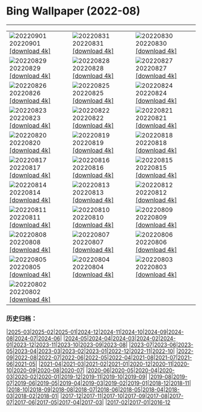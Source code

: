 # Bing Wallpaper (2022-08)
**************

<table><tr><td><img class="wallpaper" src="https://www.bing.com/th?id=OHR.BlueLinckia_EN-CA8837209932_1920x1080.jpg" alt="20220901"> 20220901 <a href="https://www.bing.com/th?id=OHR.BlueLinckia_EN-CA8837209932_UHD.jpg">[download 4k]</a></td><td><img class="wallpaper" src="https://www.bing.com/th?id=OHR.Migliarino_EN-CA3362395561_1920x1080.jpg" alt="20220831"> 20220831 <a href="https://www.bing.com/th?id=OHR.Migliarino_EN-CA3362395561_UHD.jpg">[download 4k]</a></td><td><img class="wallpaper" src="https://www.bing.com/th?id=OHR.EstoniaBaltic_EN-CA2933698843_1920x1080.jpg" alt="20220830"> 20220830 <a href="https://www.bing.com/th?id=OHR.EstoniaBaltic_EN-CA2933698843_UHD.jpg">[download 4k]</a></td></tr><tr><td><img class="wallpaper" src="https://www.bing.com/th?id=OHR.BeardedTit_EN-CA2822169068_1920x1080.jpg" alt="20220829"> 20220829 <a href="https://www.bing.com/th?id=OHR.BeardedTit_EN-CA2822169068_UHD.jpg">[download 4k]</a></td><td><img class="wallpaper" src="https://www.bing.com/th?id=OHR.MSHV_EN-CA1616440210_1920x1080.jpg" alt="20220828"> 20220828 <a href="https://www.bing.com/th?id=OHR.MSHV_EN-CA1616440210_UHD.jpg">[download 4k]</a></td><td><img class="wallpaper" src="https://www.bing.com/th?id=OHR.PeljesacWind_EN-CA1443057338_1920x1080.jpg" alt="20220827"> 20220827 <a href="https://www.bing.com/th?id=OHR.PeljesacWind_EN-CA1443057338_UHD.jpg">[download 4k]</a></td></tr><tr><td><img class="wallpaper" src="https://www.bing.com/th?id=OHR.PenzancePool_EN-CA4920594101_1920x1080.jpg" alt="20220826"> 20220826 <a href="https://www.bing.com/th?id=OHR.PenzancePool_EN-CA4920594101_UHD.jpg">[download 4k]</a></td><td><img class="wallpaper" src="https://www.bing.com/th?id=OHR.WheatField_EN-CA6655378974_1920x1080.jpg" alt="20220825"> 20220825 <a href="https://www.bing.com/th?id=OHR.WheatField_EN-CA6655378974_UHD.jpg">[download 4k]</a></td><td><img class="wallpaper" src="https://www.bing.com/th?id=OHR.MentonFrance_EN-CA3715369650_1920x1080.jpg" alt="20220824"> 20220824 <a href="https://www.bing.com/th?id=OHR.MentonFrance_EN-CA3715369650_UHD.jpg">[download 4k]</a></td></tr><tr><td><img class="wallpaper" src="https://www.bing.com/th?id=OHR.TenderMoment_EN-CA7914594910_1920x1080.jpg" alt="20220823"> 20220823 <a href="https://www.bing.com/th?id=OHR.TenderMoment_EN-CA7914594910_UHD.jpg">[download 4k]</a></td><td><img class="wallpaper" src="https://www.bing.com/th?id=OHR.CostadaMorte_EN-CA5229675652_1920x1080.jpg" alt="20220822"> 20220822 <a href="https://www.bing.com/th?id=OHR.CostadaMorte_EN-CA5229675652_UHD.jpg">[download 4k]</a></td><td><img class="wallpaper" src="https://www.bing.com/th?id=OHR.BearProof_EN-CA3296087292_1920x1080.jpg" alt="20220821"> 20220821 <a href="https://www.bing.com/th?id=OHR.BearProof_EN-CA3296087292_UHD.jpg">[download 4k]</a></td></tr><tr><td><img class="wallpaper" src="https://www.bing.com/th?id=OHR.SwingEx_EN-CA1045900723_1920x1080.jpg" alt="20220820"> 20220820 <a href="https://www.bing.com/th?id=OHR.SwingEx_EN-CA1045900723_UHD.jpg">[download 4k]</a></td><td><img class="wallpaper" src="https://www.bing.com/th?id=OHR.SourHerring_EN-CA3205478753_1920x1080.jpg" alt="20220819"> 20220819 <a href="https://www.bing.com/th?id=OHR.SourHerring_EN-CA3205478753_UHD.jpg">[download 4k]</a></td><td><img class="wallpaper" src="https://www.bing.com/th?id=OHR.AquarioNatural_EN-CA3036941625_1920x1080.jpg" alt="20220818"> 20220818 <a href="https://www.bing.com/th?id=OHR.AquarioNatural_EN-CA3036941625_UHD.jpg">[download 4k]</a></td></tr><tr><td><img class="wallpaper" src="https://www.bing.com/th?id=OHR.SasquatchStream_EN-CA7411677535_1920x1080.jpg" alt="20220817"> 20220817 <a href="https://www.bing.com/th?id=OHR.SasquatchStream_EN-CA7411677535_UHD.jpg">[download 4k]</a></td><td><img class="wallpaper" src="https://www.bing.com/th?id=OHR.ChittorgarhFort_EN-CA2845717417_1920x1080.jpg" alt="20220816"> 20220816 <a href="https://www.bing.com/th?id=OHR.ChittorgarhFort_EN-CA2845717417_UHD.jpg">[download 4k]</a></td><td><img class="wallpaper" src="https://www.bing.com/th?id=OHR.PantherChameleon_EN-CA2630553653_1920x1080.jpg" alt="20220815"> 20220815 <a href="https://www.bing.com/th?id=OHR.PantherChameleon_EN-CA2630553653_UHD.jpg">[download 4k]</a></td></tr><tr><td><img class="wallpaper" src="https://www.bing.com/th?id=OHR.BoundaryWaters_EN-CA0664399834_1920x1080.jpg" alt="20220814"> 20220814 <a href="https://www.bing.com/th?id=OHR.BoundaryWaters_EN-CA0664399834_UHD.jpg">[download 4k]</a></td><td><img class="wallpaper" src="https://www.bing.com/th?id=OHR.AmboseliElephants_EN-CA2498021902_1920x1080.jpg" alt="20220813"> 20220813 <a href="https://www.bing.com/th?id=OHR.AmboseliElephants_EN-CA2498021902_UHD.jpg">[download 4k]</a></td><td><img class="wallpaper" src="https://www.bing.com/th?id=OHR.MtTsubakuro_EN-CA9731264922_1920x1080.jpg" alt="20220812"> 20220812 <a href="https://www.bing.com/th?id=OHR.MtTsubakuro_EN-CA9731264922_UHD.jpg">[download 4k]</a></td></tr><tr><td><img class="wallpaper" src="https://www.bing.com/th?id=OHR.AnniversaryJTNP_EN-CA5282348679_1920x1080.jpg" alt="20220811"> 20220811 <a href="https://www.bing.com/th?id=OHR.AnniversaryJTNP_EN-CA5282348679_UHD.jpg">[download 4k]</a></td><td><img class="wallpaper" src="https://www.bing.com/th?id=OHR.CuevaManos_EN-CA9621807477_1920x1080.jpg" alt="20220810"> 20220810 <a href="https://www.bing.com/th?id=OHR.CuevaManos_EN-CA9621807477_UHD.jpg">[download 4k]</a></td><td><img class="wallpaper" src="https://www.bing.com/th?id=OHR.EsPantaleu_EN-CA4987332278_1920x1080.jpg" alt="20220809"> 20220809 <a href="https://www.bing.com/th?id=OHR.EsPantaleu_EN-CA4987332278_UHD.jpg">[download 4k]</a></td></tr><tr><td><img class="wallpaper" src="https://www.bing.com/th?id=OHR.NuchatlitzDusk_EN-CA0151769112_1920x1080.jpg" alt="20220808"> 20220808 <a href="https://www.bing.com/th?id=OHR.NuchatlitzDusk_EN-CA0151769112_UHD.jpg">[download 4k]</a></td><td><img class="wallpaper" src="https://www.bing.com/th?id=OHR.SFSaltFlats_EN-CA4765139719_1920x1080.jpg" alt="20220807"> 20220807 <a href="https://www.bing.com/th?id=OHR.SFSaltFlats_EN-CA4765139719_UHD.jpg">[download 4k]</a></td><td><img class="wallpaper" src="https://www.bing.com/th?id=OHR.MilitaryTattoo_EN-CA4590477064_1920x1080.jpg" alt="20220806"> 20220806 <a href="https://www.bing.com/th?id=OHR.MilitaryTattoo_EN-CA4590477064_UHD.jpg">[download 4k]</a></td></tr><tr><td><img class="wallpaper" src="https://www.bing.com/th?id=OHR.BangladeshWaterLilies_EN-CA4461842343_1920x1080.jpg" alt="20220805"> 20220805 <a href="https://www.bing.com/th?id=OHR.BangladeshWaterLilies_EN-CA4461842343_UHD.jpg">[download 4k]</a></td><td><img class="wallpaper" src="https://www.bing.com/th?id=OHR.RedneckedGrebe_EN-CA4181460213_1920x1080.jpg" alt="20220804"> 20220804 <a href="https://www.bing.com/th?id=OHR.RedneckedGrebe_EN-CA4181460213_UHD.jpg">[download 4k]</a></td><td><img class="wallpaper" src="https://www.bing.com/th?id=OHR.KhutzeymateenValley_EN-CA1847395208_1920x1080.jpg" alt="20220803"> 20220803 <a href="https://www.bing.com/th?id=OHR.KhutzeymateenValley_EN-CA1847395208_UHD.jpg">[download 4k]</a></td></tr><tr><td><img class="wallpaper" src="https://www.bing.com/th?id=OHR.LavaTube_EN-CA3225511639_1920x1080.jpg" alt="20220802"> 20220802 <a href="https://www.bing.com/th?id=OHR.LavaTube_EN-CA3225511639_UHD.jpg">[download 4k]</a></td><td></td><td></td></tr></table>

### 历史归档：

|[2025-03](/../2025-03/2025-03.md)|[2025-02](/../2025-02/2025-02.md)|[2025-01](/../2025-01/2025-01.md)|[2024-12](/../2024-12/2024-12.md)|[2024-11](/../2024-11/2024-11.md)|[2024-10](/../2024-10/2024-10.md)|[2024-09](/../2024-09/2024-09.md)|[2024-08](/../2024-08/2024-08.md)|[2024-07](/../2024-07/2024-07.md)|[2024-06](/../2024-06/2024-06.md)|
|[2024-05](/../2024-05/2024-05.md)|[2024-04](/../2024-04/2024-04.md)|[2024-03](/../2024-03/2024-03.md)|[2024-02](/../2024-02/2024-02.md)|[2024-01](/../2024-01/2024-01.md)|[2023-12](/../2023-12/2023-12.md)|[2023-11](/../2023-11/2023-11.md)|[2023-10](/../2023-10/2023-10.md)|[2023-09](/../2023-09/2023-09.md)|[2023-08](/../2023-08/2023-08.md)|
|[2023-07](/../2023-07/2023-07.md)|[2023-06](/../2023-06/2023-06.md)|[2023-05](/../2023-05/2023-05.md)|[2023-04](/../2023-04/2023-04.md)|[2023-03](/../2023-03/2023-03.md)|[2023-02](/../2023-02/2023-02.md)|[2023-01](/../2023-01/2023-01.md)|[2022-12](/../2022-12/2022-12.md)|[2022-11](/../2022-11/2022-11.md)|[2022-10](/../2022-10/2022-10.md)|
|[2022-09](/../2022-09/2022-09.md)|[2022-08](/2022-08.md)|[2022-07](/../2022-07/2022-07.md)|[2022-06](/../2022-06/2022-06.md)|[2022-05](/../2022-05/2022-05.md)|[2022-04](/../2022-04/2022-04.md)|[2021-08](/../2021-08/2021-08.md)|[2021-07](/../2021-07/2021-07.md)|[2021-06](/../2021-06/2021-06.md)|[2021-05](/../2021-05/2021-05.md)|
|[2021-04](/../2021-04/2021-04.md)|[2021-03](/../2021-03/2021-03.md)|[2021-02](/../2021-02/2021-02.md)|[2021-01](/../2021-01/2021-01.md)|[2020-12](/../2020-12/2020-12.md)|[2020-11](/../2020-11/2020-11.md)|[2020-10](/../2020-10/2020-10.md)|[2020-09](/../2020-09/2020-09.md)|[2020-08](/../2020-08/2020-08.md)|[2020-07](/../2020-07/2020-07.md)|
|[2020-06](/../2020-06/2020-06.md)|[2020-05](/../2020-05/2020-05.md)|[2020-04](/../2020-04/2020-04.md)|[2020-03](/../2020-03/2020-03.md)|[2020-02](/../2020-02/2020-02.md)|[2020-01](/../2020-01/2020-01.md)|[2019-12](/../2019-12/2019-12.md)|[2019-11](/../2019-11/2019-11.md)|[2019-10](/../2019-10/2019-10.md)|[2019-09](/../2019-09/2019-09.md)|
|[2019-08](/../2019-08/2019-08.md)|[2019-07](/../2019-07/2019-07.md)|[2019-06](/../2019-06/2019-06.md)|[2019-05](/../2019-05/2019-05.md)|[2019-04](/../2019-04/2019-04.md)|[2019-03](/../2019-03/2019-03.md)|[2019-02](/../2019-02/2019-02.md)|[2019-01](/../2019-01/2019-01.md)|[2018-12](/../2018-12/2018-12.md)|[2018-11](/../2018-11/2018-11.md)|
|[2018-10](/../2018-10/2018-10.md)|[2018-09](/../2018-09/2018-09.md)|[2018-08](/../2018-08/2018-08.md)|[2018-07](/../2018-07/2018-07.md)|[2018-06](/../2018-06/2018-06.md)|[2018-05](/../2018-05/2018-05.md)|[2018-04](/../2018-04/2018-04.md)|[2018-03](/../2018-03/2018-03.md)|[2018-02](/../2018-02/2018-02.md)|[2018-01](/../2018-01/2018-01.md)|
|[2017-12](/../2017-12/2017-12.md)|[2017-11](/../2017-11/2017-11.md)|[2017-10](/../2017-10/2017-10.md)|[2017-09](/../2017-09/2017-09.md)|[2017-08](/../2017-08/2017-08.md)|[2017-07](/../2017-07/2017-07.md)|[2017-06](/../2017-06/2017-06.md)|[2017-05](/../2017-05/2017-05.md)|[2017-04](/../2017-04/2017-04.md)|[2017-03](/../2017-03/2017-03.md)|
|[2017-02](/../2017-02/2017-02.md)|[2017-01](/../2017-01/2017-01.md)|[2016-12](/../2016-12/2016-12.md)
